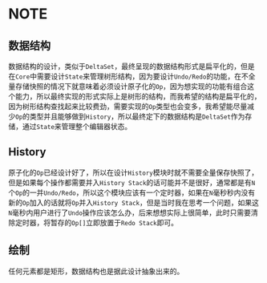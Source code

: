 # NOTE

## 数据结构
数据结构的设计，类似于`DeltaSet`，最终呈现的数据结构形式是扁平化的，但是在`Core`中需要设计`State`来管理树形结构，因为要设计`Undo/Redo`的功能，在不全量存储快照的情况下就意味着必须设计原子化的`Op`，因为想实现的功能有组合这个能力，所以最终实现的形式实际上是树形的结构，而我希望的结构是扁平化的，因为树形结构查找起来比较费劲，需要实现的`Op`类型也会变多，我希望能尽量减少`Op`的类型并且能够做到`History`，所以最终定下的数据结构是`DeltaSet`作为存储，通过`State`来管理整个编辑器状态。

## History
原子化的`Op`已经设计好了，所以在设计`History`模块时就不需要全量保存快照了，但是如果每个操作都需要并入`History Stack`的话可能并不是很好，通常都是有`N`个`Op`的一并`Undo/Redo`，所以这个模块应该有一个定时器，如果在`N`毫秒秒内没有新的`Op`加入的话就将`Op`并入`History Stack`，但是当时我在思考一个问题，如果这`N`毫秒内用户进行了`Undo`操作应该怎么办，后来想想实际上很简单，此时只需要清除定时器，将暂存的`Op[]`立即放置于`Redo Stack`即可。

## 绘制
任何元素都是矩形，数据结构也是据此设计抽象出来的。
